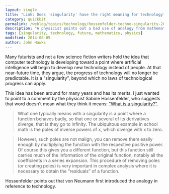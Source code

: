 ```yaml
---
layout: single
title: "Link: Does 'singularity' have the right meaning for technology?"
category: quickbit
permalink: /weblog/topics/technology/hossenfelder-techno-singularity-2014.html
description: "A physicist points out a bad use of analogy from mathematics."
tags: [singularity, technology, future, mathematics, physics]
modified: 2014-08-05
author: John Hawks
---
```


Many futurists and not a few science fiction writers hold the idea that computer technology is developing toward a point where artificial intelligence will begin to develop new technology instead of people. At that near-future time, they argue, the progress of technology will no longer be predictable. It is a "singularity", beyond which no laws of technological progress can apply. 

This idea has been around for many years and has its merits. I just wanted to point to a comment by the physicist Sabine Hossenfelder, who suggests that word doesn't mean what they think it means: <a href="http://backreaction.blogspot.com/2014/08/what-is-singularity.html">"What is a singularity?"</a>.

<blockquote>What one typically means with a singularity is a point where a function behaves badly, so that one or several of its derivatives diverge, that is they go to infinity. The ubiquitous example in school math is the poles of inverse powers of x, which diverge with x to zero. </blockquote>

<blockquote>However, such poles are not malign, you can remove them easily enough by multiplying the function with the respective positive power. Of course this gives you a different function, but this function still carries much of the information of the original function, notably all the coefficients in a series expansion. This procedure of removing poles (or creating poles) is very important in complex analysis where it is necessary to obtain the “residuals” of a function.</blockquote>

Hossenfelder points out that von Neumann first introduced the analogy in reference to technology. 

